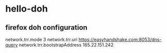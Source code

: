 # hello-doh

## firefox doh configuration

network.trr.mode	  3
network.trr.uri	  https://easyhandshake.com:8053/dns-query
network.trr.bootstrapAddress	  165.22.151.242
